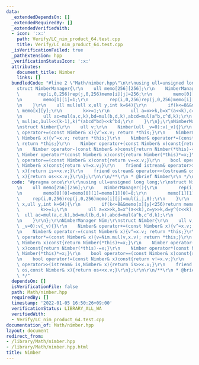 ```yaml
---
data:
  _extendedDependsOn: []
  _extendedRequiredBy: []
  _extendedVerifiedWith:
  - icon: ':x:'
    path: Verify/LC_nim_product_64.test.cpp
    title: Verify/LC_nim_product_64.test.cpp
  _isVerificationFailed: true
  _pathExtension: hpp
  _verificationStatusIcon: ':x:'
  attributes:
    document_title: Nimber
    links: []
  bundledCode: "#line 2 \"Math/nimber.hpp\"\n\r\nusing ull=unsigned long long;\r\n\
    struct NimberManager{\r\n    ull memo[256][256];\r\n    NimberManager(){\r\n \
    \       rep(i,0,256)rep(j,0,256)memo[i][j]=256;\r\n        memo[0][0]=memo[0][1]=memo[1][0]=0;\r\
    \n        memo[1][1]=1;\r\n        rep(i,0,256)rep(j,0,256)memo[i][j]=mul(i,j,8);\r\
    \n    }\r\n    ull mul(ull x,ull y,int k=64){\r\n        if(k<=8&&memo[x][y]<256)return\
    \ memo[x][y];\r\n        k>>=1;\r\n        ull a=x>>k,b=x^(a<<k),c=y>>k,d=y^(c<<k);\r\
    \n        ull ac=mul(a,c,k),bd=mul(b,d,k),abcd=mul(a^b,c^d,k);\r\n        return\
    \ mul(ac,1ull<<(k-1),k)^(abcd^bd)<<k^bd;\r\n    }\r\n};\r\nNimberManager Nim;\r\
    \nstruct Nimber{\r\n    ull v;\r\n    Nimber(ull _v=0):v(_v){}\r\n    Nimber&\
    \ operator+=(const Nimber& x){v^=x.v; return *this;}\r\n    Nimber& operator-=(const\
    \ Nimber& x){v^=x.v; return *this;}\r\n    Nimber& operator*=(const Nimber& x){v=Nim.mul(v,x.v);\
    \ return *this;}\r\n    Nimber operator+(const Nimber& x)const{return Nimber(*this)+=x;}\r\
    \n    Nimber operator-(const Nimber& x)const{return Nimber(*this)-=x;}\r\n   \
    \ Nimber operator*(const Nimber& x)const{return Nimber(*this)*=x;}\r\n    bool\
    \ operator==(const Nimber& x)const{return v==x.v;}\r\n    bool operator!=(const\
    \ Nimber& x)const{return v!=x.v;}\r\n    friend istream& operator>>(istream& is,Nimber&\
    \ x){return is>>x.v;}\r\n    friend ostream& operator<<(ostream& os,const Nimber&\
    \ x){return os<<x.v;}\r\n};\r\n\r\n/**\r\n * @brief Nimber\r\n */\n"
  code: "#pragma once\r\n\r\nusing ull=unsigned long long;\r\nstruct NimberManager{\r\
    \n    ull memo[256][256];\r\n    NimberManager(){\r\n        rep(i,0,256)rep(j,0,256)memo[i][j]=256;\r\
    \n        memo[0][0]=memo[0][1]=memo[1][0]=0;\r\n        memo[1][1]=1;\r\n   \
    \     rep(i,0,256)rep(j,0,256)memo[i][j]=mul(i,j,8);\r\n    }\r\n    ull mul(ull\
    \ x,ull y,int k=64){\r\n        if(k<=8&&memo[x][y]<256)return memo[x][y];\r\n\
    \        k>>=1;\r\n        ull a=x>>k,b=x^(a<<k),c=y>>k,d=y^(c<<k);\r\n      \
    \  ull ac=mul(a,c,k),bd=mul(b,d,k),abcd=mul(a^b,c^d,k);\r\n        return mul(ac,1ull<<(k-1),k)^(abcd^bd)<<k^bd;\r\
    \n    }\r\n};\r\nNimberManager Nim;\r\nstruct Nimber{\r\n    ull v;\r\n    Nimber(ull\
    \ _v=0):v(_v){}\r\n    Nimber& operator+=(const Nimber& x){v^=x.v; return *this;}\r\
    \n    Nimber& operator-=(const Nimber& x){v^=x.v; return *this;}\r\n    Nimber&\
    \ operator*=(const Nimber& x){v=Nim.mul(v,x.v); return *this;}\r\n    Nimber operator+(const\
    \ Nimber& x)const{return Nimber(*this)+=x;}\r\n    Nimber operator-(const Nimber&\
    \ x)const{return Nimber(*this)-=x;}\r\n    Nimber operator*(const Nimber& x)const{return\
    \ Nimber(*this)*=x;}\r\n    bool operator==(const Nimber& x)const{return v==x.v;}\r\
    \n    bool operator!=(const Nimber& x)const{return v!=x.v;}\r\n    friend istream&\
    \ operator>>(istream& is,Nimber& x){return is>>x.v;}\r\n    friend ostream& operator<<(ostream&\
    \ os,const Nimber& x){return os<<x.v;}\r\n};\r\n\r\n/**\r\n * @brief Nimber\r\n\
    \ */"
  dependsOn: []
  isVerificationFile: false
  path: Math/nimber.hpp
  requiredBy: []
  timestamp: '2022-01-05 16:50:26+09:00'
  verificationStatus: LIBRARY_ALL_WA
  verifiedWith:
  - Verify/LC_nim_product_64.test.cpp
documentation_of: Math/nimber.hpp
layout: document
redirect_from:
- /library/Math/nimber.hpp
- /library/Math/nimber.hpp.html
title: Nimber
---
```

